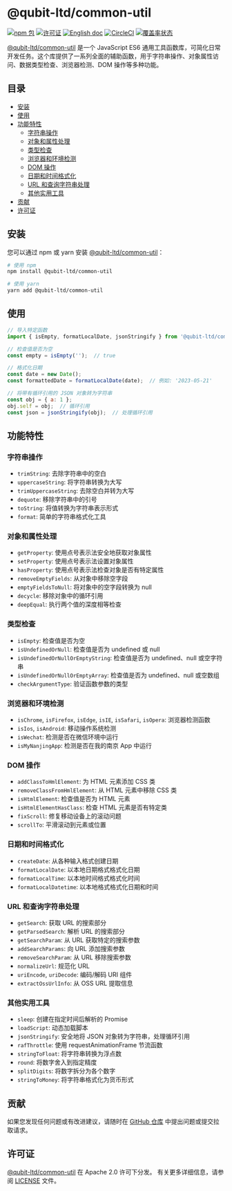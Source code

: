 # @qubit-ltd/common-util

[![npm 包](https://img.shields.io/npm/v/@qubit-ltd/common-util.svg)](https://npmjs.com/package/@qubit-ltd/common-util)
[![许可证](https://img.shields.io/badge/License-Apache-blue.svg)](https://www.apache.org/licenses/LICENSE-2.0)
[![English doc](https://img.shields.io/badge/document-English-blue.svg)](README.md)
[![CircleCI](https://dl.circleci.com/status-badge/img/gh/Haixing-Hu/js-common-util/tree/master.svg?style=shield)](https://dl.circleci.com/status-badge/redirect/gh/Haixing-Hu/js-common-util/tree/master)
[![覆盖率状态](https://coveralls.io/repos/github/Haixing-Hu/js-common-util/badge.svg?branch=master)](https://coveralls.io/github/Haixing-Hu/js-common-util?branch=master)

[@qubit-ltd/common-util] 是一个 JavaScript ES6 通用工具函数库，可简化日常开发任务。这个库提供了一系列全面的辅助函数，用于字符串操作、对象属性访问、数据类型检查、浏览器检测、DOM 操作等多种功能。

## 目录

- [安装](#安装)
- [使用](#使用)
- [功能特性](#功能特性)
  - [字符串操作](#字符串操作)
  - [对象和属性处理](#对象和属性处理)
  - [类型检查](#类型检查)
  - [浏览器和环境检测](#浏览器和环境检测)
  - [DOM 操作](#dom-操作)
  - [日期和时间格式化](#日期和时间格式化)
  - [URL 和查询字符串处理](#url-和查询字符串处理)
  - [其他实用工具](#其他实用工具)
- [贡献](#贡献)
- [许可证](#许可证)

## <span id="安装">安装</span>

您可以通过 npm 或 yarn 安装 [@qubit-ltd/common-util]：

```bash
# 使用 npm
npm install @qubit-ltd/common-util

# 使用 yarn
yarn add @qubit-ltd/common-util
```

## <span id="使用">使用</span>

```javascript
// 导入特定函数
import { isEmpty, formatLocalDate, jsonStringify } from '@qubit-ltd/common-util';

// 检查值是否为空
const empty = isEmpty('');  // true

// 格式化日期
const date = new Date();
const formattedDate = formatLocalDate(date);  // 例如: '2023-05-21'

// 将带有循环引用的 JSON 对象转为字符串
const obj = { a: 1 };
obj.self = obj;  // 循环引用
const json = jsonStringify(obj);  // 处理循环引用
```

## <span id="功能特性">功能特性</span>

### <span id="字符串操作">字符串操作</span>

- `trimString`: 去除字符串中的空白
- `uppercaseString`: 将字符串转换为大写
- `trimUppercaseString`: 去除空白并转为大写
- `dequote`: 移除字符串中的引号
- `toString`: 将值转换为字符串表示形式
- `format`: 简单的字符串格式化工具

### <span id="对象和属性处理">对象和属性处理</span>

- `getProperty`: 使用点号表示法安全地获取对象属性
- `setProperty`: 使用点号表示法设置对象属性
- `hasProperty`: 使用点号表示法检查对象是否有特定属性
- `removeEmptyFields`: 从对象中移除空字段
- `emptyFieldsToNull`: 将对象中的空字段转换为 null
- `decycle`: 移除对象中的循环引用
- `deepEqual`: 执行两个值的深度相等检查

### <span id="类型检查">类型检查</span>

- `isEmpty`: 检查值是否为空
- `isUndefinedOrNull`: 检查值是否为 undefined 或 null
- `isUndefinedOrNullOrEmptyString`: 检查值是否为 undefined、null 或空字符串
- `isUndefinedOrNullOrEmptyArray`: 检查值是否为 undefined、null 或空数组
- `checkArgumentType`: 验证函数参数的类型

### <span id="浏览器和环境检测">浏览器和环境检测</span>

- `isChrome`, `isFirefox`, `isEdge`, `isIE`, `isSafari`, `isOpera`: 浏览器检测函数
- `isIos`, `isAndroid`: 移动操作系统检测
- `isWechat`: 检测是否在微信环境中运行
- `isMyNanjingApp`: 检测是否在我的南京 App 中运行

### <span id="dom-操作">DOM 操作</span>

- `addClassToHmlElement`: 为 HTML 元素添加 CSS 类
- `removeClassFromHmlElement`: 从 HTML 元素中移除 CSS 类
- `isHtmlElement`: 检查值是否为 HTML 元素
- `isHtmlElementHasClass`: 检查 HTML 元素是否有特定类
- `fixScroll`: 修复移动设备上的滚动问题
- `scrollTo`: 平滑滚动到元素或位置

### <span id="日期和时间格式化">日期和时间格式化</span>

- `createDate`: 从各种输入格式创建日期
- `formatLocalDate`: 以本地日期格式格式化日期
- `formatLocalTime`: 以本地时间格式格式化时间
- `formatLocalDatetime`: 以本地格式格式化日期和时间

### <span id="url-和查询字符串处理">URL 和查询字符串处理</span>

- `getSearch`: 获取 URL 的搜索部分
- `getParsedSearch`: 解析 URL 的搜索部分
- `getSearchParam`: 从 URL 获取特定的搜索参数
- `addSearchParams`: 向 URL 添加搜索参数
- `removeSearchParam`: 从 URL 移除搜索参数
- `normalizeUrl`: 规范化 URL
- `uriEncode`, `uriDecode`: 编码/解码 URI 组件
- `extractOssUrlInfo`: 从 OSS URL 提取信息

### <span id="其他实用工具">其他实用工具</span>

- `sleep`: 创建在指定时间后解析的 Promise
- `loadScript`: 动态加载脚本
- `jsonStringify`: 安全地将 JSON 对象转为字符串，处理循环引用
- `rafThrottle`: 使用 requestAnimationFrame 节流函数
- `stringToFloat`: 将字符串转换为浮点数
- `round`: 将数字舍入到指定精度
- `splitDigits`: 将数字拆分为各个数字
- `stringToMoney`: 将字符串格式化为货币形式

## <span id="贡献">贡献</span>

如果您发现任何问题或有改进建议，请随时在 [GitHub 仓库] 中提出问题或提交拉取请求。

## <span id="许可证">许可证</span>

[@qubit-ltd/common-util] 在 Apache 2.0 许可下分发。
有关更多详细信息，请参阅 [LICENSE](LICENSE) 文件。

[@qubit-ltd/common-util]: https://npmjs.com/package/@qubit-ltd/common-util
[GitHub 仓库]: https://github.com/Haixing-Hu/js-common-util 